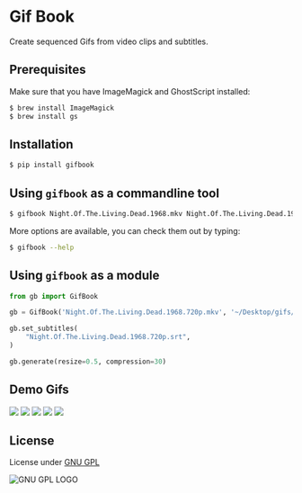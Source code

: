 # Gif Book
Create sequenced Gifs from video clips and subtitles.


## Prerequisites

Make sure that you have ImageMagick and GhostScript installed:

```bash
$ brew install ImageMagick
$ brew install gs
```

## Installation

```bash
$ pip install gifbook
```

## Using `gifbook` as a commandline tool

```bash
$ gifbook Night.Of.The.Living.Dead.1968.mkv Night.Of.The.Living.Dead.1968.srt --compression 50 --resize 30
```

More options are available, you can check them out by typing:

```bash
$ gifbook --help
```

## Using `gifbook` as a module


```python
from gb import GifBook

gb = GifBook('Night.Of.The.Living.Dead.1968.720p.mkv', '~/Desktop/gifs/')

gb.set_subtitles(
    "Night.Of.The.Living.Dead.1968.720p.srt",
)

gb.generate(resize=0.5, compression=30)
```

## Demo Gifs

![](../master/demo/Night.Of.The.Living.Dead.1968.720p.BRRip.x264-x0r.mkv_0.gif)
![](../master/demo/Night.Of.The.Living.Dead.1968.720p.BRRip.x264-x0r.mkv_1.gif)
![](../master/demo/Night.Of.The.Living.Dead.1968.720p.BRRip.x264-x0r.mkv_2.gif)
![](../master/demo/Night.Of.The.Living.Dead.1968.720p.BRRip.x264-x0r.mkv_3.gif)
![](../master/demo/Night.Of.The.Living.Dead.1968.720p.BRRip.x264-x0r.mkv_4.gif)



## License
License under [GNU GPL](http://www.gnu.org/licenses/gpl.txt)

![GNU GPL LOGO](http://www.gnu.org/graphics/gplv3-127x51.png)





